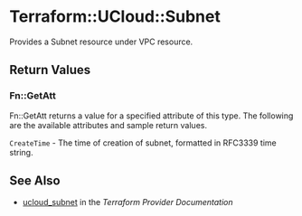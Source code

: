 # Terraform::UCloud::Subnet

Provides a Subnet resource under VPC resource.

## Return Values

### Fn::GetAtt

Fn::GetAtt returns a value for a specified attribute of this type. The following are the available attributes and sample return values.

`CreateTime` - The time of creation of subnet, formatted in RFC3339 time string.

## See Also

* [ucloud_subnet](https://www.terraform.io/docs/providers/ucloud/r/subnet.html) in the _Terraform Provider Documentation_